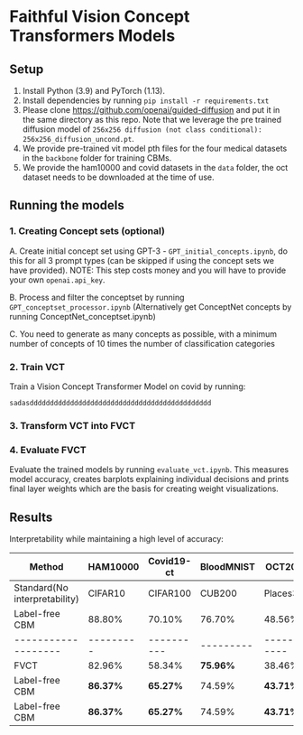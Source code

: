 # Faithful Vision Concept Transformers Models

## Setup
1. Install Python (3.9) and PyTorch (1.13).
2. Install dependencies by running `pip install -r requirements.txt`
3. Please clone https://github.com/openai/guided-diffusion and put it in the same directory as this repo. Note that we leverage the pre trained diffusion model of `256x256 diffusion (not class conditional): 256x256_diffusion_uncond.pt`. 
4. We provide pre-trained vit model pth files for the four medical datasets in the `backbone` folder for training CBMs.
5. We provide the ham10000 and covid datasets in the `data` folder, the oct dataset needs to be downloaded at the time of use.


## Running the models

### 1. Creating Concept sets (optional)
A. Create initial concept set using GPT-3 - `GPT_initial_concepts.ipynb`, do this for all 3 prompt types (can be skipped if using the concept sets we have provided). NOTE: This step costs money and you will have to provide your own `openai.api_key`.

B. Process and filter the conceptset by running `GPT_conceptset_processor.ipynb` (Alternatively get ConceptNet concepts by running ConceptNet_conceptset.ipynb)

C. You need to generate as many concepts as possible, with a minimum number of concepts of 10 times the number of classification categories

### 2. Train VCT 
Train a Vision Concept Transformer Model on covid by running:

`sadasddddddddddddddddddddddddddddddddddddddddddddd`

### 3. Transform VCT into FVCT



### 4. Evaluate FVCT

Evaluate the trained models by running `evaluate_vct.ipynb`. This measures model accuracy, creates barplots explaining individual decisions and prints final layer weights which are the basis for creating weight visualizations.


## Results

Interpretability while maintaining a high level of accuracy:

|           Method  |HAM10000 |Covid19-ct|BloodMNIST|  OCT2017  |          
|-------------------|---------|----------|--------- |-----------|
|Standard(No interpretability)| CIFAR10 | CIFAR100 | CUB200   | Places365 |
| Label-free CBM              | 88.80%  | 70.10%   | 76.70%   | 48.56%    |
|-------------------|---------|----------|--------- |-----------|
| FVCT                       | 82.96%  | 58.34%   | **75.96%**  | 38.46%    |
| Label-free CBM              | **86.37%** | **65.27%**   | 74.59%  | **43.71%**   |
| Label-free CBM              | **86.37%** | **65.27%**   | 74.59%  | **43.71%**   |
